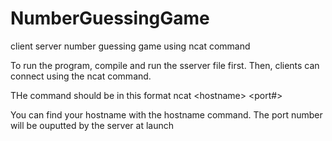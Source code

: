 # NumberGuessingGame
client server number guessing game using ncat command

To run the program, compile and run the sserver file first. Then, clients can connect using the ncat command. 

THe command should be in this format 
  ncat \<hostname> \<port#>

  You can find your hostname with the hostname command. The port number will be ouputted by the server at launch
  
  
